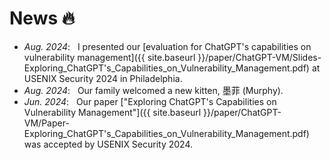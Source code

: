 # News 🔥
- *Aug. 2024*: &nbsp; I presented our [evaluation for ChatGPT's capabilities on vulnerability management]({{ site.baseurl }}/paper/ChatGPT-VM/Slides-Exploring_ChatGPT's_Capabilities_on_Vulnerability_Management.pdf) at USENIX Security 2024 in Philadelphia.
- *Aug. 2024*: &nbsp; Our family welcomed a new kitten, 墨菲 (Murphy).
- *Jun. 2024*: &nbsp; Our paper ["Exploring ChatGPT's Capabilities on Vulnerability Management"]({{ site.baseurl }}/paper/ChatGPT-VM/Paper-Exploring_ChatGPT's_Capabilities_on_Vulnerability_Management.pdf) was accepted by USENIX Security 2024. 